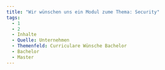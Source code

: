 ```yaml
---
title: "Wir wünschen uns ein Modul zume Thema: Security"
tags:
  - 1
  - 2
  - Inhalte
  - Quelle: Unternehmen
  - Themenfeld: Curriculare Wünsche Bachelor
  - Bachelor
  - Master
---
```

